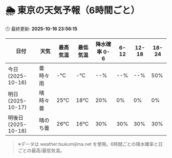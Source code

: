 # 🌦️ 東京の天気予報（6時間ごと）

🕒 最終更新: **2025-10-16 23:56:15**

| 日付 | 天気 | 最高気温 | 最低気温 | 降水確率 0-6 | 6-12 | 12-18 | 18-24 |
|------|------|----------|----------|------------|------|------|------|
| 今日 (2025-10-16) | 曇時々雨 | -℃ | -℃ | --% | --% | --% | 50% |
| 明日 (2025-10-17) | 晴時々曇 | 25℃ | 18℃ | 20% | 0% | 0% | 0% |
| 明後日 (2025-10-18) | 晴のち曇 | 26℃ | 16℃ | 30% | 30% | 30% | 30% |

> ※データは weather.tsukumijima.net を使用。6時間ごとの降水確率と日ごとの最高/最低気温。